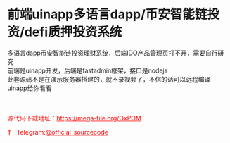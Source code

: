 # 前端uinapp多语言dapp/币安智能链投资/defi质押投资系统

多语言dapp币安智能链投资理财系统，后端IDO产品管理页打不开，需要自行研究<br>前端是uinapp开发，后端是fastadmin框架，接口是nodejs<br>此套源码不是在演示服务器搭建的，就不录视频了，不信的话可以远程编译uinapp给你看看<br><br><br>


<p style="color: red;">源代码下载地址：<a href="https://mega-file.org/OxPOM" style="color: red;">https://mega-file.org/OxPOM</a></p><p style="color: red;"><img src="https://cdn-icons-png.flaticon.com/512/2111/2111646.png" alt="Telegram Icon" style="width: 16px; vertical-align: middle; margin-right: 5px;">Telegram:<a href="https://t.me/official_sourcecode" style="color: red;">@official_sourcecode</a></p>